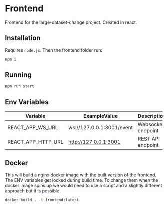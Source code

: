 # Frontend

Frontend for the large-dataset-change project. Created in react.

## Installation

Requires `node.js`. Then the frontend folder run:

```sh
npm i 
```

## Running

```sh
npm run start
```

## Env Variables

|Variable|ExampleValue|Description| 
|--------|------------|-----------|
|REACT_APP_WS_URL|ws://127.0.0.1:3001/event|Websocket endpoint|
|REACT_APP_HTTP_URL|http://127.0.0.1:3001|REST API endpoint|

## Docker

This will build a nginx docker image with the built version of the frontend. The ENV variables get locked during build time. To change them when the docker image spins up we would need to use a script and a slightly different approach but it is possible.

```sh
docker build . -t frontend:latest
```